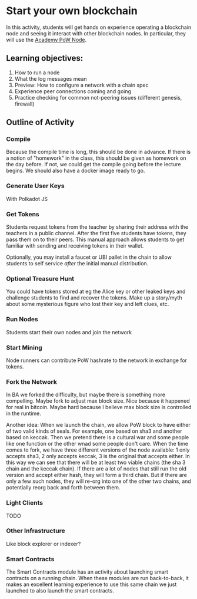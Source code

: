 # Start your own blockchain

In this activity, students will get hands on experience operating a blockchain node and seeing it interact with other blockchain nodes.
In particular, they will use the [Academy PoW Node](https://github.com/Polkadot-Blockchain-Academy/Academy-PoW).

## Learning objectives:

1.  How to run a node
1.  What the log messages mean
1.  Preview: How to configure a network with a chain spec
1.  Experience peer connections coming and going
1.  Practice checking for common not-peering issues (different genesis, firewall)

## Outline of Activity

### Compile

Because the compile time is long, this should be done in advance.
If there is a notion of "homework" in the class, this should be given as homework on the day before.
If not, we could get the compile going before the lecture begins.
We should also have a docker image ready to go.

### Generate User Keys

With Polkadot JS

### Get Tokens

Students request tokens from the teacher by sharing their address with the teachers in a public channel.
After the first five students have tokens, they pass them on to their peers.
This manual approach allows students to get familiar with sending and receiving tokens in their wallet.

Optionally, you may install a faucet or UBI pallet in the chain to allow students to self service _after_ the initial manual distribution.

### Optional Treasure Hunt

You could have tokens stored at eg the Alice key or other leaked keys and challenge students to find and recover the tokens.
Make up a story/myth about some mysterious figure who lost their key and left clues, etc.

### Run Nodes

Students start their own nodes and join the network

### Start Mining

Node runners can contribute PoW hashrate to the network in exchange for tokens.


### Fork the Network

In BA we forked the difficulty, but maybe there is something more compelling. Maybe fork to adjust max block size. Nice because it happened for real in bitcoin. Maybe hard because I believe max block size is controlled in the runtime.

Another idea:
When we launch the chain, we allow PoW block to have either of two valid kinds of seals. For example, one based on sha3 and another based on keccak. Then we pretend there is a cultural war and some people like one function or the other wnad some people don't care. When the time comes to fork, we have three different versions of the node available: 1 only accepts sha3, 2 only accepts keccak, 3 is the original that accepts either. In this way we can see that there will be at least two viable chains (the sha 3 chain and the keccak chain). If there are a lot of nodes that still run the old version and accept either hash, they will form a third chain. But if there are only a few such nodes, they will re-org into one of the other two chains, and potentially reorg back and forth between them.

### Light Clients

TODO

### Other Infrastructure

Like block explorer or indexer?

### Smart Contracts

The Smart Contracts module has an activity about launching smart contracts on a running chain.
When these modules are run back-to-back, it makes an excellent learning experience to use this same chain we just launched to also launch the smart contracts.
